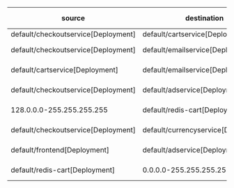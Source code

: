 | source | destination | dir1 | dir2 | diff-type |
|--------|-------------|------|------|-----------|
| default/checkoutservice[Deployment] | default/cartservice[Deployment] | TCP 7070 | TCP 8000 | changed |
| default/checkoutservice[Deployment] | default/emailservice[Deployment] | TCP 8080 | TCP 8080,9555 | changed |
| default/cartservice[Deployment] | default/emailservice[Deployment] | No Connections | TCP 9555 | added |
| default/checkoutservice[Deployment] | default/adservice[Deployment] | No Connections | TCP 9555 | added |
| 128.0.0.0-255.255.255.255 | default/redis-cart[Deployment] | All Connections | No Connections | removed |
| default/checkoutservice[Deployment] | default/currencyservice[Deployment] | TCP 7000 | No Connections | removed |
| default/frontend[Deployment] | default/adservice[Deployment] | TCP 9555 | No Connections | removed |
| default/redis-cart[Deployment] | 0.0.0.0-255.255.255.255 | All Connections | No Connections | removed |